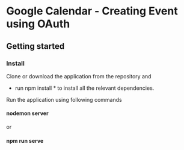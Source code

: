 # Google Calendar - Creating Event using OAuth

## Getting started 

### Install 

Clone or download the application from the repository and 

* run npm install *
to install all the relevant dependencies.


 
Run the application using following commands

#### nodemon server 
or 
#### npm run serve 
